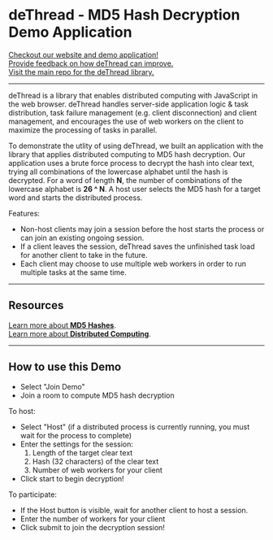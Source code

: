 # deThread - MD5 Hash Decryption Demo Application

[Checkout our website and demo application!](dethread.io)<br />
[Provide feedback on how deThread can improve.](https://docs.google.com/forms/d/e/1FAIpQLSdRxi7h0A7A0YFU5Bmcj1nduDyMIPpE5H9zZzPCwHnAY7cgdQ/viewform)<br />
[Visit the main repo for the deThread library.](https://github.com/deThread/dethread)

---

deThread is a library that enables distributed computing with JavaScript in the web browser. deThread handles server-side application logic & task distribution, task failure management (e.g. client disconnection) and client management, and encourages the use of web workers on the client to maximize the processing of tasks in parallel.

To demonstrate the utlity of using deThread, we built an application with the library that applies distributed computing to MD5 hash decryption.
Our application uses a brute force process to decrypt the hash into clear text, trying all combinations of the lowercase alphabet until the hash is decrypted.
For a word of length **N**, the number of combinations of the lowercase alphabet is **26 ^ N**.
A host user selects the MD5 hash for a target word and starts the distributed process.

Features:
* Non-host clients may join a session before the host starts the process or can join an existing ongoing session.
* If a client leaves the session, deThread saves the unfinished task load for another client to take in the future.
* Each client may choose to use multiple web workers in order to run multiple tasks at the same time.

---

## Resources

[Learn more about **MD5 Hashes**](http://searchsecurity.techtarget.com/definition/MD5).<br />
[Learn more about **Distributed Computing**](https://www.techopedia.com/definition/7/distributed-computing-system).

---

## How to use this Demo
* Select "Join Demo"
* Join a room to compute MD5 hash decryption

To host:

* Select "Host" (if a distributed process is currently running, you must wait for the process to complete)
* Enter the settings for the session:
  1. Length of the target clear text
  2. Hash (32 characters) of the clear text
  3. Number of web workers for your client
* Click start to begin decryption!

To participate:

* If the Host button is visible, wait for another client to host a session.
* Enter the number of workers for your client
* Click submit to join the decryption session!
